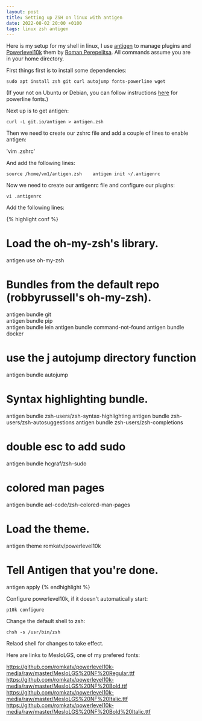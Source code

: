 ```yaml
---
layout: post
title: Setting up ZSH on linux with antigen
date: 2022-08-02 20:00 +0100
tags: linux zsh antigen 
---
```


Here is my setup for my shell in linux, I use [antigen][antigen] to manage plugins and [Powerlevel10k][powerlevel10k] them by [Roman Perepelitsa][romkatv]. All commands assume you are in your home directory.  

First things first is to install some dependencies:  

`sudo apt install zsh git curl autojump fonts-powerline wget`  

(If your not on Ubuntu or Debian, you can follow instructions [here][powerline] for powerline fonts.)  

Next up is to get antigen:  

`curl -L git.io/antigen > antigen.zsh`  

Then we need to create our zshrc file and add a couple of lines to enable antigen:  

'vim .zshrc'  

And add the following lines:  

`source /home/vm1/antigen.zsh   
antigen init ~/.antigenrc`  

Now we need to create our antigenrc file and configure our plugins:  

`vi .antigenrc`

Add the following lines:

{% highlight conf %}
# Load the oh-my-zsh's library.  
antigen use oh-my-zsh  

# Bundles from the default repo (robbyrussell's oh-my-zsh).   
antigen bundle git  
antigen bundle pip  
antigen bundle lein
antigen bundle command-not-found
antigen bundle docker
# use the j autojump directory function
antigen bundle autojump


# Syntax highlighting bundle.
antigen bundle zsh-users/zsh-syntax-highlighting
antigen bundle zsh-users/zsh-autosuggestions
antigen bundle zsh-users/zsh-completions
# double esc to add sudo
antigen bundle hcgraf/zsh-sudo
# colored man pages
antigen bundle ael-code/zsh-colored-man-pages

# Load the theme.
antigen theme romkatv/powerlevel10k

# Tell Antigen that you're done.
antigen apply
{% endhighlight %}

Configure powerlevel10k, if it doesn't automatically start:  

`p10k configure`

Change the default shell to zsh:  

`chsh -s /usr/bin/zsh`   

Relaod shell for changes to take effect.

Here are links to MesloLGS, one of my prefered fonts:

https://github.com/romkatv/powerlevel10k-media/raw/master/MesloLGS%20NF%20Regular.ttf
https://github.com/romkatv/powerlevel10k-media/raw/master/MesloLGS%20NF%20Bold.ttf
https://github.com/romkatv/powerlevel10k-media/raw/master/MesloLGS%20NF%20Italic.ttf
https://github.com/romkatv/powerlevel10k-media/raw/master/MesloLGS%20NF%20Bold%20Italic.ttf

[powerlevel10k]: https://github.com/romkatv/powerlevel10k
[antigen]: https://github.com/zsh-users/antigen
[romkatv]: https://github.com/romkatv
[powerline]: https://github.com/powerline/fonts
